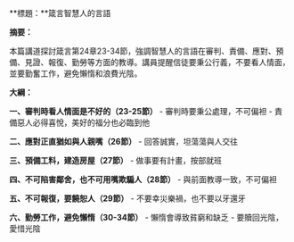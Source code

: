 **標題：**箴言智慧人的言語

**摘要：**

本篇講道探討箴言第24章23-34節，強調智慧人的言語在審判、責備、應對、預備、見證、報復、勤勞等方面的教導。講員提醒信徒要秉公行義，不要看人情面，並要勤奮工作，避免懶惰和浪費光陰。

**大綱：**

**一、審判時看人情面是不好的（23-25節）**
    - 審判時要秉公處理，不可偏袒
    - 責備惡人必得喜悅，美好的福分也必臨到他

**二、應對正直猶如與人親嘴（26節）**
    - 回答誠實，坦蕩蕩與人交往

**三、預備工料，建造房屋（27節）**
    - 做事要有計畫，按部就班

**四、不可陷害鄰舍，也不可用嘴欺騙人（28節）**
    - 與前面教導一致，不可偏袒

**五、不可報復，要饒恕人（29節）**
    - 不要幸災樂禍，也不要以牙還牙

**六、勤勞工作，避免懶惰（30-34節）**
    - 懶惰會導致貧窮和缺乏
    - 要贖回光陰，愛惜光陰
